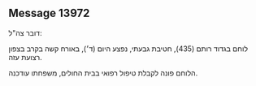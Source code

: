 ## Message 13972

דובר צה"ל:

לוחם בגדוד רותם (435), חטיבת גבעתי, נפצע היום (ד׳), באורח קשה בקרב בצפון רצועת עזה. 

הלוחם פונה לקבלת טיפול רפואי בבית החולים, משפחתו עודכנה.

